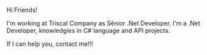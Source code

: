 Hi Friends!

I'm working at Triscal Company as Sênior .Net Developer.
I'm a .Net Developer, knowledgies in C# language and API projects.

If I can help you, contact me!!!
